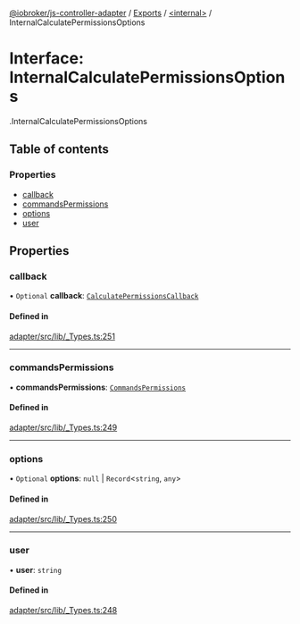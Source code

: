 [@iobroker/js-controller-adapter](../README.md) / [Exports](../modules.md) / [<internal\>](../modules/internal_.md) / InternalCalculatePermissionsOptions

# Interface: InternalCalculatePermissionsOptions

[<internal>](../modules/internal_.md).InternalCalculatePermissionsOptions

## Table of contents

### Properties

- [callback](internal_.InternalCalculatePermissionsOptions.md#callback)
- [commandsPermissions](internal_.InternalCalculatePermissionsOptions.md#commandspermissions)
- [options](internal_.InternalCalculatePermissionsOptions.md#options)
- [user](internal_.InternalCalculatePermissionsOptions.md#user)

## Properties

### callback

• `Optional` **callback**: [`CalculatePermissionsCallback`](../modules/internal_.md#calculatepermissionscallback)

#### Defined in

[adapter/src/lib/_Types.ts:251](https://github.com/ioBroker/ioBroker.js-controller/blob/9b6770e2/packages/adapter/src/lib/_Types.ts#L251)

___

### commandsPermissions

• **commandsPermissions**: [`CommandsPermissions`](../modules/internal_.md#commandspermissions)

#### Defined in

[adapter/src/lib/_Types.ts:249](https://github.com/ioBroker/ioBroker.js-controller/blob/9b6770e2/packages/adapter/src/lib/_Types.ts#L249)

___

### options

• `Optional` **options**: ``null`` \| `Record`<`string`, `any`\>

#### Defined in

[adapter/src/lib/_Types.ts:250](https://github.com/ioBroker/ioBroker.js-controller/blob/9b6770e2/packages/adapter/src/lib/_Types.ts#L250)

___

### user

• **user**: `string`

#### Defined in

[adapter/src/lib/_Types.ts:248](https://github.com/ioBroker/ioBroker.js-controller/blob/9b6770e2/packages/adapter/src/lib/_Types.ts#L248)
